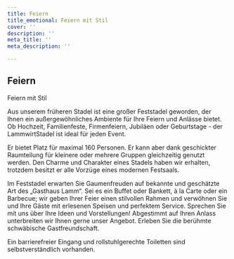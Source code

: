 ```yaml
---
title: Feiern
title_emotional: Feiern mit Stil
cover: ''
description: ''
meta_title: ''
meta_description: ''

---
```

<mini-container>

<h2 class="subtitle">Feiern</h2>

<p class="h2">Feiern mit Stil</p>

Aus unserem früheren Stadel ist eine großer Feststadel geworden, der Ihnen ein außergewöhnliches Ambiente für Ihre Feiern und Anlässe bietet. Ob Hochzeit, Familienfeste, Firmenfeiern, Jubiläen oder Geburtstage - 
der LammwirtStadel ist ideal für jeden Event. 

Er bietet Platz für maximal 160 Personen. Er kann aber dank geschickter Raumteilung für kleinere oder mehrere Gruppen gleichzeitig genutzt werden. Den Charme und Charakter eines Stadels haben wir erhalten, trotzdem besitzt er alle Vorzüge eines modernen Festsaals.

Im Feststadel erwarten Sie Gaumenfreuden auf bekannte und geschätzte Art des „Gasthaus Lamm“. Sei es ein Buffet oder Bankett, à la Carte oder ein Barbecue; wir geben Ihrer Feier einen stilvollen Rahmen und verwöhnen Sie und Ihre Gäste mit erlesenen Speisen und perfektem Service. Sprechen Sie mit uns über Ihre Ideen und Vorstellungen! Abgestimmt auf Ihren Anlass unterbreiten wir Ihnen gerne unser Angebot. Erleben Sie die berühmte schwäbische Gastfreundschaft.

Ein barrierefreier Eingang und rollstuhlgerechte Toiletten sind selbstverständlich vorhanden.

</mini-container>